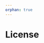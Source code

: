 ```yaml
---
orphan: true
---
```


# License

```{include} ../LICENSE

```
                                                                                                                                                                                                                                                               